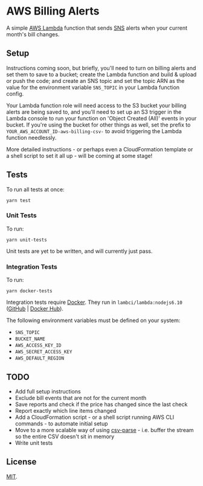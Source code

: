 # AWS Billing Alerts

A simple [AWS Lambda](https://aws.amazon.com/lambda/) function that sends [SNS](https://aws.amazon.com/sns/) alerts when your current month's bill changes.

## Setup

Instructions coming soon, but briefly, you'll need to turn on billing alerts and set them to save to a bucket; create the Lambda function and build & upload or push the code; and create an SNS topic and set the topic ARN as the value for the environment variable `SNS_TOPIC` in your Lambda function config.

Your Lambda function role will need access to the S3 bucket your billing alerts are being saved to, and you'll need to set up an S3 trigger in the Lambda console to run your function on 'Object Created (All)' events in your bucket. If you're using the bucket for other things as well, set the prefix to `YOUR_AWS_ACCOUNT_ID-aws-billing-csv-` to avoid triggering the Lambda function needlessly.

More detailed instructions - or perhaps even a CloudFormation template or a shell script to set it all up - will be coming at some stage!

## Tests

To run all tests at once:

    yarn test

### Unit Tests

To run:

    yarn unit-tests

Unit tests are yet to be written, and will currently just pass.

### Integration Tests

To run:

    yarn docker-tests

Integration tests require [Docker](https://docs.docker.com/install/). They run in `lambci/lambda:nodejs6.10` ([GitHub](https://github.com/lambci/docker-lambda) | [Docker Hub](https://hub.docker.com/r/lambci/lambda/)).

The following environment variables must be defined on your system:

* `SNS_TOPIC`
* `BUCKET_NAME`
* `AWS_ACCESS_KEY_ID`
* `AWS_SECRET_ACCESS_KEY`
* `AWS_DEFAULT_REGION`

## TODO

* Add full setup instructions
* Exclude bill events that are not for the current month
* Save reports and check if the price has changed since the last check
* Report exactly which line items changed
* Add a CloudFormation script - or a shell script running AWS CLI commands - to automate initial setup
* Move to a more scalable way of using [csv-parse](https://www.npmjs.com/package/csv-parse) - i.e. buffer the stream so the entire CSV doesn't sit in memory
* Write unit tests

## License

[MIT](LICENSE).
